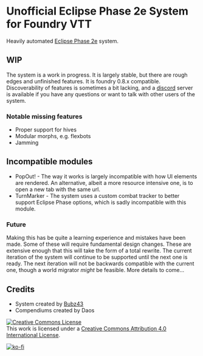 # Unofficial Eclipse Phase 2e System for Foundry VTT

Heavily automated [Eclipse Phase 2e](https://www.eclipsephase.com) system.

## WIP

The system is a work in progress. It is largely stable, but there are rough edges and unfinished features. It is foundry 0.8.x compatible. Discoverability of features is sometimes a bit lacking, and a [discord](https://discord.gg/zs4jMnFqjx) server is available if you have any questions or want to talk with other users of the system.

### Notable missing features

- Proper support for hives
- Modular morphs, e.g. flexbots
- Jamming

## Incompatible modules

- PopOut! - The way it works is largely incompatible with how UI elements are rendered. An alternative, albeit a more resource intensive one, is to open a new tab with the same url.
- TurnMarker - The system uses a custom combat tracker to better support Eclipse Phase options, which is sadly incompatible with this module.

### **Future**

Making this has be quite a learning experience and mistakes have been made. Some of these will require fundamental design changes. These are extensive enough that this will take the form of a total rewrite. The current iteration of the system will continue to be supported until the next one is ready. The next iteration will not be backwards compatible with the current one, though a world migrator _might_ be feasible. More details to come...

## Credits

- System created by [Bubz43](https://github.com/Bubz43)
- Compendiums created by Daos

<a rel="license" href="http://creativecommons.org/licenses/by/4.0/"><img alt="Creative Commons License" style="border-width:0" src="https://i.creativecommons.org/l/by/4.0/88x31.png" /></a><br />This work is licensed under a <a rel="license" href="http://creativecommons.org/licenses/by/4.0/">Creative Commons Attribution 4.0 International License</a>.

[![ko-fi](https://ko-fi.com/img/githubbutton_sm.svg)](https://ko-fi.com/D1D24OIY7)
